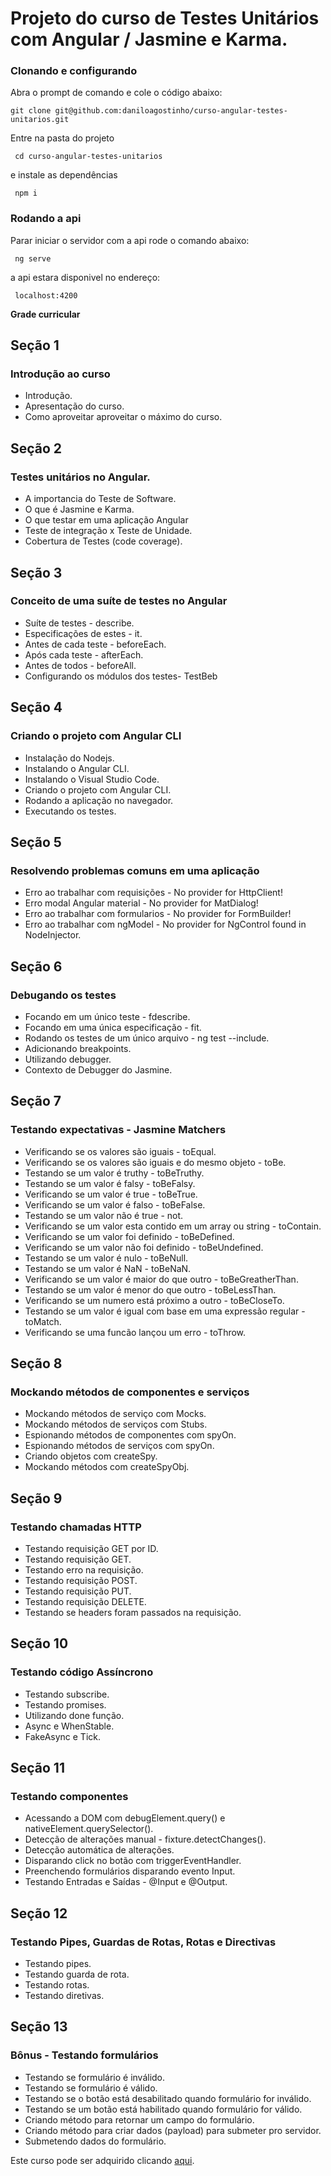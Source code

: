 # Projeto do curso de Testes Unitários com Angular / Jasmine e Karma. 

### Clonando e configurando
 Abra o prompt de comando e cole o código abaixo:
 
 ```
 git clone git@github.com:daniloagostinho/curso-angular-testes-unitarios.git
```

Entre na pasta do projeto

```
 cd curso-angular-testes-unitarios
```

e instale as dependências

```
 npm i
```

### Rodando a api
Parar iniciar o servidor com a api rode o comando abaixo:

```
 ng serve
```

a api estara disponivel no endereço:

```
 localhost:4200
```

**Grade curricular**

## Seção 1
### Introdução ao curso
 - Introdução.
 - Apresentação do curso.
 - Como aproveitar aproveitar o máximo do curso.
 
 ## Seção 2
 ### Testes unitários no Angular.
 - A importancia do Teste de Software.
 - O que é Jasmine e Karma.
 - O que testar em uma aplicação Angular
- Teste de integração x Teste de Unidade.
- Cobertura de Testes (code coverage).
 
 ## Seção 3
### Conceito de uma suíte de testes no Angular
- Suíte de testes - describe.
- Especificações de estes - it.
- Antes de cada teste - beforeEach.
- Após cada teste - afterEach.
- Antes de todos - beforeAll.
- Configurando os módulos dos testes- TestBeb

 ## Seção 4
 ### Criando o projeto com Angular CLI
 - Instalação do Nodejs.
 - Instalando o Angular CLI.
 - Instalando o Visual Studio Code.
 - Criando o projeto com Angular CLI.
 - Rodando a aplicação no navegador.
 - Executando os testes.

## Seção 5
### Resolvendo problemas comuns em uma aplicação
- Erro ao trabalhar com requisições - No provider for HttpClient!
- Erro modal Angular material - No provider for MatDialog!
- Erro ao trabalhar com formularios - No provider for FormBuilder!
- Erro ao trabalhar com ngModel - No provider for NgControl found in NodeInjector.

## Seção 6
### Debugando os testes
- Focando em um único teste - fdescribe.
- Focando em uma única especificação - fit.
- Rodando os testes de um único arquivo - ng test --include.
- Adicionando breakpoints.
- Utilizando debugger.
- Contexto de Debugger do Jasmine.

## Seção 7
### Testando expectativas - Jasmine Matchers
- Verificando se os valores são iguais - toEqual.
- Verificando se os valores são iguais e do mesmo objeto - toBe.
- Testando se um valor é truthy - toBeTruthy.
- Testando se um valor é falsy - toBeFalsy.
- Verificando se um valor é true - toBeTrue.
- Verificando se um valor é falso -  toBeFalse.
- Testando se um valor não é true - not.
- Verificando se um valor esta contido em um array ou string - toContain.
- Verificando se um valor foi definido - toBeDefined.
- Verificando se um valor não foi definido - toBeUndefined.
- Testando se um valor é nulo - toBeNull.
- Testando se um valor é NaN  - toBeNaN.
- Verificando se um valor é maior do que outro - toBeGreatherThan.
- Testando se um valor é menor do que outro - toBeLessThan.
- Verificando se um numero está próximo a outro - toBeCloseTo.
- Testando se um valor é igual com base em uma expressão regular - toMatch.
- Verificando se uma funcão lançou um erro - toThrow.

## Seção 8
### Mockando métodos de componentes e serviços
- Mockando métodos de serviço com Mocks.
- Mockando métodos de serviços com Stubs.
- Espionando métodos de componentes com spyOn.
- Espionando métodos de serviços com spyOn.
- Criando objetos com createSpy.
- Mockando métodos com createSpyObj.

## Seção 9
### Testando chamadas HTTP
- Testando requisição GET por ID.
- Testando requisição GET.
- Testando erro na requisição.
- Testando requisição POST.
- Testando requisição PUT.
- Testando requisição DELETE.
- Testando se headers foram passados na requisição.

## Seção 10
### Testando código Assíncrono
- Testando subscribe.
- Testando promises.
- Utilizando done função.
- Async e WhenStable.
- FakeAsync e Tick.

## Seção 11
### Testando componentes
- Acessando a DOM com debugElement.query() e nativeElement.querySelector().
- Detecção de alterações manual - fixture.detectChanges().
- Detecção automática de alterações.
- Disparando click no botão com triggerEventHandler.
- Preenchendo formulários disparando evento Input.
- Testando Entradas e Saídas - @Input e @Output.

## Seção 12
### Testando Pipes, Guardas de Rotas, Rotas e Directivas
- Testando pipes.
- Testando guarda de rota.
- Testando rotas.
- Testando diretivas.

## Seção 13
### Bônus - Testando formulários
- Testando se formulário é inválido.
- Testando se formulário é válido.
- Testando se o botão está desabilitado quando formulário for inválido.
- Testando se um botão está habilitado quando formulário for válido.
- Criando método para retornar um campo do formulário.
- Criando método para criar dados (payload) para submeter pro servidor.
- Submetendo dados do formulário.

Este curso pode ser adquirido clicando [aqui](https://www.udemy.com/course/testes-unitarios-com-angular-14-jasmine-e-karma/?referralCode=8827BDAD28D3B528137A).
